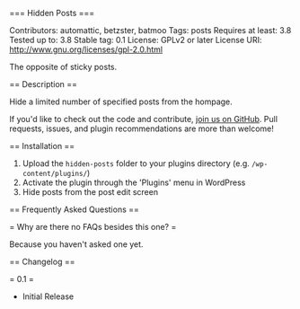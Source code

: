 === Hidden Posts ===

Contributors: automattic, betzster, batmoo
Tags: posts
Requires at least: 3.8
Tested up to: 3.8
Stable tag: 0.1
License: GPLv2 or later
License URI: http://www.gnu.org/licenses/gpl-2.0.html

The opposite of sticky posts.

== Description ==

Hide a limited number of specified posts from the hompage.

If you'd like to check out the code and contribute, [join us on GitHub](https://github.com/Automattic/hidden-posts). Pull requests, issues, and plugin recommendations are more than welcome!

== Installation ==

1. Upload the `hidden-posts` folder to your plugins directory (e.g. `/wp-content/plugins/`)
2. Activate the plugin through the 'Plugins' menu in WordPress
3. Hide posts from the post edit screen

== Frequently Asked Questions ==

= Why are there no FAQs besides this one? =

Because you haven't asked one yet.

== Changelog ==

= 0.1 =
* Initial Release
